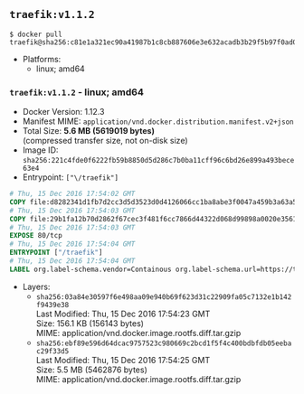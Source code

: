 ## `traefik:v1.1.2`

```console
$ docker pull traefik@sha256:c81e1a321ec90a41987b1c8cb887606e3e632acadb3b29f5b97f0ad03c59ffd9
```

-	Platforms:
	-	linux; amd64

### `traefik:v1.1.2` - linux; amd64

-	Docker Version: 1.12.3
-	Manifest MIME: `application/vnd.docker.distribution.manifest.v2+json`
-	Total Size: **5.6 MB (5619019 bytes)**  
	(compressed transfer size, not on-disk size)
-	Image ID: `sha256:221c4fde0f6222fb59b8850d5d286c7b0ba11cff96c6bd26e899a493bece63e4`
-	Entrypoint: `["\/traefik"]`

```dockerfile
# Thu, 15 Dec 2016 17:54:02 GMT
COPY file:d8282341d1fb7d2cc3d5d3523d0d4126066cc1ba8abe3f0047a459b3a63a5653 in /etc/ssl/certs/ 
# Thu, 15 Dec 2016 17:54:03 GMT
COPY file:29b1fa12b70d2862f67cec3f481f6cc7866d44322d068d99898a0020e3561814 in / 
# Thu, 15 Dec 2016 17:54:03 GMT
EXPOSE 80/tcp
# Thu, 15 Dec 2016 17:54:04 GMT
ENTRYPOINT ["/traefik"]
# Thu, 15 Dec 2016 17:54:04 GMT
LABEL org.label-schema.vendor=Containous org.label-schema.url=https://traefik.io org.label-schema.name=Traefik org.label-schema.description=A modern reverse-proxy org.label-schema.version=v1.1.2 org.label-schema.docker.schema-version=1.0
```

-	Layers:
	-	`sha256:03a84e30597f6e498aa09e940b69f623d31c22909fa05c7132e1b142f9439e38`  
		Last Modified: Thu, 15 Dec 2016 17:54:23 GMT  
		Size: 156.1 KB (156143 bytes)  
		MIME: application/vnd.docker.image.rootfs.diff.tar.gzip
	-	`sha256:ebf89e596d64dcac9757523c980669c2bcd1f5f4c400bdbfdb05eebac29f33d5`  
		Last Modified: Thu, 15 Dec 2016 17:54:25 GMT  
		Size: 5.5 MB (5462876 bytes)  
		MIME: application/vnd.docker.image.rootfs.diff.tar.gzip

